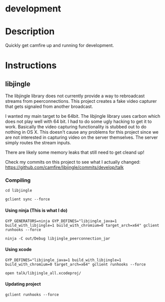 development
===========

# Description

Quickly get camfire up and running for development.

# Instructions

## libjingle

The libjingle library does not currently provide a way to rebroadcast streams from peerconnections. This project creates
a fake video capturer that gets signaled from another broadcast.

I wanted my main target to be 64bit. The libjingle library uses carbon which does not play well with 64 bit. I had to
do some ugly hacking to get it to work. Basically the video capturing functionality is stubbed out to do nothing in OS X.
This doesn't cause any problems for this project since we are not interested in capturing video on the server themselves.
The server simply routes the stream inputs.

There are likely some memory leaks that still need to get cleand up!

Check my commits on this project to see what I actually changed:
https://github.com/camfire/libjingle/commits/develop/talk

### Compiling

    cd libjingle

    gclient sync --force

#### Using ninja (This is what I do)

    GYP_GENERATORS=ninja GYP_DEFINES="libjingle_java=1 build_with_libjingle=1 build_with_chromium=0 target_arch=x64" gclient runhooks --force

    ninja -C out/Debug libjingle_peerconnection_jar

#### Using xcode

    GYP_DEFINES="libjingle_java=1 build_with_libjingle=1 build_with_chromium=0 target_arch=x64" gclient runhooks --force

    open talk/libjingle_all.xcodeproj/

#### Updating project

`gclient runhooks --force`
